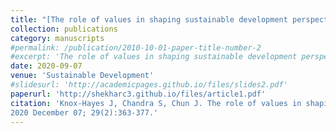 ```yaml
---
title: "[The role of values in shaping sustainable development perspectives and outcomes: A case study of Iceland](https://onlinelibrary.wiley.com/doi/abs/10.1002/sd.2152)"
collection: publications
category: manuscripts
#permalink: /publication/2010-10-01-paper-title-number-2
#excerpt: 'The role of values in shaping sustainable development perspectives and outcomes: A case study of Iceland.'
date: 2020-09-07
venue: 'Sustainable Development'
#slidesurl: 'http://academicpages.github.io/files/slides2.pdf'
paperurl: 'http://shekharc3.github.io/files/article1.pdf'
citation: 'Knox‐Hayes J, Chandra S, Chun J. The role of values in shaping sustainable development perspectives and outcomes: A case study of Iceland. Sustainable Development.
2020 December 07; 29(2):363-377.'
---
```


